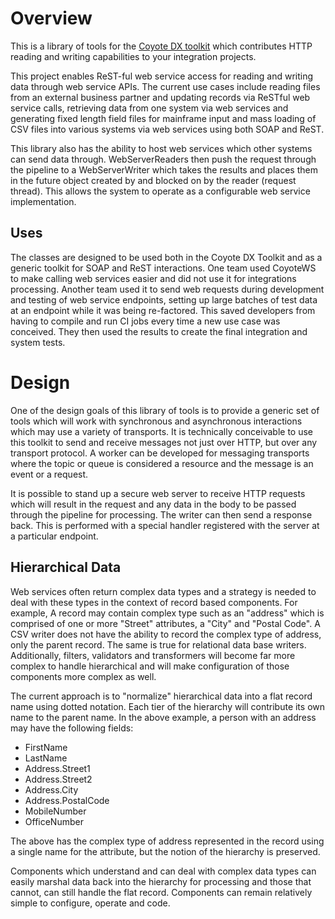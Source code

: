 # Overview

This is a library of tools for the [Coyote DX toolkit](https://github.com/sdcote/coyote) which contributes HTTP reading and writing capabilities to your integration projects.

This project enables ReST-ful web service access for reading and writing data through web service APIs. The current use cases include reading files from an external business partner and updating records via ReSTful web service calls, retrieving data from one system via web services and generating fixed length field files for mainframe input and mass loading of CSV files into various systems via web services using both SOAP and ReST.

This library also has the ability to host web services which other systems can send data through. WebServerReaders then push the request through the pipeline to a WebServerWriter which takes the results and places them in the future object created by and blocked on by the reader (request thread). This allows the system to operate as a configurable web service implementation.

## Uses
The classes are designed to be used both in the Coyote DX Toolkit and as a generic toolkit for SOAP and ReST interactions. One team used CoyoteWS to make calling web services easier and did not use it for integrations processing. Another team used it to send web requests during development and testing of web service endpoints, setting up large batches of test data at an endpoint while it was being re-factored. This saved developers from having to compile and run CI jobs every time a new use case was conceived. They then used the results to create the final integration and system tests. 

# Design

One of the design goals of this library of tools is to provide a generic set of tools which will work with synchronous and asynchronous interactions which may use a variety of transports. It is technically conceivable to use this toolkit to send and receive messages not just over HTTP, but over any transport protocol. A worker can be developed for messaging transports where the topic or queue is considered a resource and the message is an event or a request.

It is possible to stand up a secure web server to receive HTTP requests which will result in the request and any data in the body to be passed through the pipeline for processing. The writer can then send a response back. This is performed with a special handler registered with the server at a particular endpoint.

## Hierarchical Data

Web services often return complex data types and a strategy is needed to deal with these types in the context of record based components. For example, A record may contain complex type such as an "address" which is comprised of one or more "Street" attributes, a "City" and "Postal Code". A CSV writer does not have the ability to record the complex type of address, only the parent record. The same is true for relational data base writers. Additionally, filters, validators and transformers will become far more complex to handle hierarchical and will make configuration of those components more complex as well.

The current approach is to "normalize" hierarchical data into a flat record name using dotted notation. Each tier of the hierarchy will contribute its own name to the parent name. In the above example, a person with an address may have the following fields:
* FirstName
* LastName
* Address.Street1  
* Address.Street2  
* Address.City
* Address.PostalCode
* MobileNumber
* OfficeNumber

The above has the complex type of address represented in the record using a single name for the attribute, but the notion of the hierarchy is preserved.

Components which understand and can deal with complex data types can easily marshal data back into the hierarchy for processing and those that cannot, can still handle the flat record. Components can remain relatively simple to configure, operate and code.    
  
